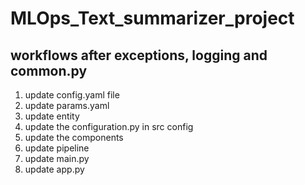 # MLOps_Text_summarizer_project

## workflows after exceptions, logging and common.py

1. update config.yaml file
2. update params.yaml 
3. update entity 
4. update the configuration.py  in src config
5. update the components 
6. update pipeline
7. update main.py
8. update app.py